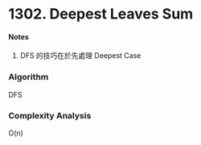 # 1302. Deepest Leaves Sum

<h4>Notes</h4>

1. DFS 的技巧在於先處理 Deepest Case



<h3>Algorithm</h3>

DFS


<h3>Complexity Analysis</h3>

O(n)



